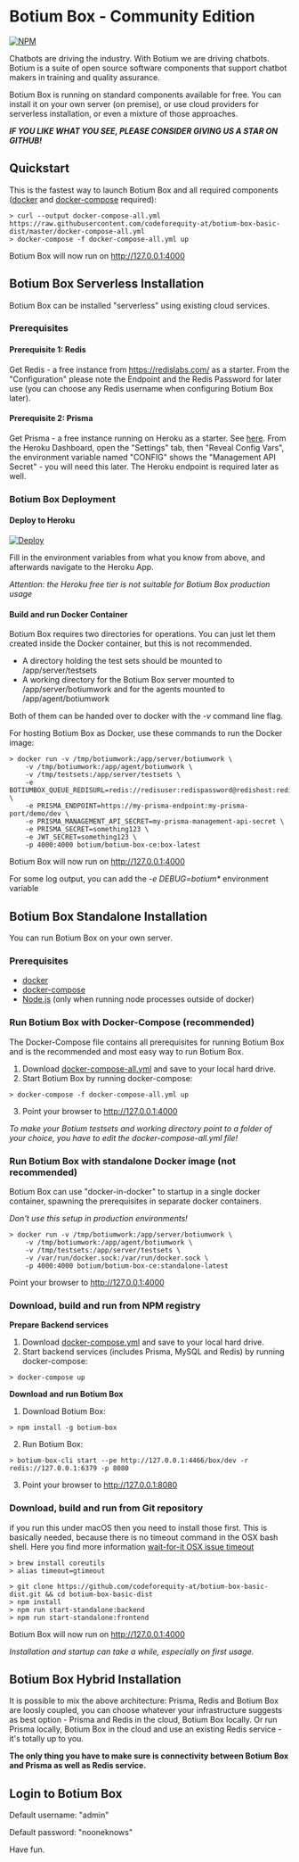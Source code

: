 # Botium Box - Community Edition

[![NPM](https://nodei.co/npm/botium-box.png?downloads=true&downloadRank=true&stars=true)](https://nodei.co/npm/botium-box/)

Chatbots are driving the industry. With Botium we are driving chatbots. Botium is a suite of open source software components that support chatbot makers in training and quality assurance.

Botium Box is running on standard components available for free. You can install it on your own server (on premise), or use cloud providers for serverless installation, or even a mixture of those approaches.

**_IF YOU LIKE WHAT YOU SEE, PLEASE CONSIDER GIVING US A STAR ON GITHUB!_**

## Quickstart

This is the fastest way to launch Botium Box and all required components ([docker](https://www.docker.com/get-started) and 
[docker-compose](https://docs.docker.com/compose/install/) required):

```
> curl --output docker-compose-all.yml https://raw.githubusercontent.com/codeforequity-at/botium-box-basic-dist/master/docker-compose-all.yml
> docker-compose -f docker-compose-all.yml up
```

Botium Box will now run on http://127.0.0.1:4000

## Botium Box Serverless Installation

Botium Box can be installed "serverless" using existing cloud services. 

### Prerequisites

#### Prerequisite 1: Redis

Get Redis - a free instance from https://redislabs.com/ as a starter. From the "Configuration" please note the Endpoint and the Redis Password for later use (you can choose any Redis username when configuring Botium Box later).

#### Prerequisite 2: Prisma

Get Prisma - a free instance running on Heroku as a starter. See [here](https://www.prisma.io/blog/heroku-integration-homihof6eifi). From the Heroku Dashboard, open the "Settings" tab, then "Reveal Config Vars", the environment variable named "CONFIG" shows the "Management API Secret" - you will need this later. The Heroku endpoint is required later as well.

### Botium Box Deployment

#### Deploy to Heroku

[![Deploy](https://www.herokucdn.com/deploy/button.svg)](https://heroku.com/deploy)

Fill in the environment variables from what you know from above, and afterwards navigate to the Heroku App.

*Attention: the Heroku free tier is not suitable for Botium Box production usage*

#### Build and run Docker Container

Botium Box requires two directories for operations. You can just let them created inside the Docker container, but this is not recommended.

* A directory holding the test sets should be mounted to /app/server/testsets
* A working directory for the Botium Box server mounted to /app/server/botiumwork and for the agents mounted to /app/agent/botiumwork

Both of them can be handed over to docker with the _-v_ command line flag.

For hosting Botium Box as Docker, use these commands to run the Docker image:

```
> docker run -v /tmp/botiumwork:/app/server/botiumwork \
	-v /tmp/botiumwork:/app/agent/botiumwork \
    -v /tmp/testsets:/app/server/testsets \
	-e BOTIUMBOX_QUEUE_REDISURL=redis://redisuser:redispassword@redishost:redisport \
	-e PRISMA_ENDPOINT=https://my-prisma-endpoint:my-prisma-port/demo/dev \
	-e PRISMA_MANAGEMENT_API_SECRET=my-prisma-management-api-secret \
	-e PRISMA_SECRET=something123 \
	-e JWT_SECRET=something123 \
    -p 4000:4000 botium/botium-box-ce:box-latest
```

Botium Box will now run on http://127.0.0.1:4000

For some log output, you can add the _-e DEBUG=botium*_ environment variable

## Botium Box Standalone Installation

You can run Botium Box on your own server.

### Prerequisites

* [docker](https://www.docker.com/get-started)
* [docker-compose](https://docs.docker.com/compose/install/)
* [Node.js](https://nodejs.org/en/download/) (only when running node processes outside of docker)

### Run Botium Box with Docker-Compose (recommended)

The Docker-Compose file contains all prerequisites for running Botium Box and is the recommended and most easy way to run Botium Box.

1. Download [docker-compose-all.yml](https://github.com/codeforequity-at/botium-box-basic-dist/blob/master/docker-compose-all.yml) and save to your local hard drive.
2. Start Botium Box by running docker-compose:
```
> docker-compose -f docker-compose-all.yml up
```
3. Point your browser to http://127.0.0.1:4000

_To make your Botium testsets and working directory point to a folder of your choice, you have to edit the docker-compose-all.yml file!_


### Run Botium Box with standalone Docker image (not recommended)

Botium Box can use "docker-in-docker" to startup in a single docker container, spawning the prerequisites in separate docker containers.

_Don't use this setup in production environments!_

```
> docker run -v /tmp/botiumwork:/app/server/botiumwork \
	-v /tmp/botiumwork:/app/agent/botiumwork \
    -v /tmp/testsets:/app/server/testsets \
	-v /var/run/docker.sock:/var/run/docker.sock \
    -p 4000:4000 botium/botium-box-ce:standalone-latest
```

Point your browser to http://127.0.0.1:4000

### Download, build and run from NPM registry

__Prepare Backend services__

1. Download [docker-compose.yml](https://github.com/codeforequity-at/botium-box-basic-dist/blob/master/server/database/docker-compose.yml) and save to your local hard drive.
2. Start backend services (includes Prisma, MySQL and Redis) by running docker-compose:
```
> docker-compose up
```

__Download and run Botium Box__

1. Download Botium Box:
```
> npm install -g botium-box
```
2. Run Botium Box:
```
> botium-box-cli start --pe http://127.0.0.1:4466/box/dev -r redis://127.0.0.1:6379 -p 8080
```
3. Point your browser to http://127.0.0.1:8080

### Download, build and run from Git repository

if you run this under macOS then you need to install those first. This is basically needed, because
there is no timeout command in the OSX bash shell. Here you find more information [wait-for-it OSX issue timeout](https://github.com/vishnubob/wait-for-it/issues/15)
```
> brew install coreutils
> alias timeout=gtimeout
```

```
> git clone https://github.com/codeforequity-at/botium-box-basic-dist.git && cd botium-box-basic-dist
> npm install
> npm run start-standalone:backend
> npm run start-standalone:frontend
```

Botium Box will now run on http://127.0.0.1:4000

_Installation and startup can take a while, especially on first usage._

## Botium Box Hybrid Installation

It is possible to mix the above architecture: Prisma, Redis and Botium Box are loosly coupled, you can choose whatever your infrastructure suggests as best option - Prisma and Redis in the cloud, Botium Box locally. Or run Prisma locally, Botium Box in the cloud and use an existing Redis service - it's totally up to you.

__The only thing you have to make sure is connectivity between Botium Box and Prisma as well as Redis service.__

## Login to Botium Box

Default username: "admin"

Default password: "nooneknows"

Have fun.
